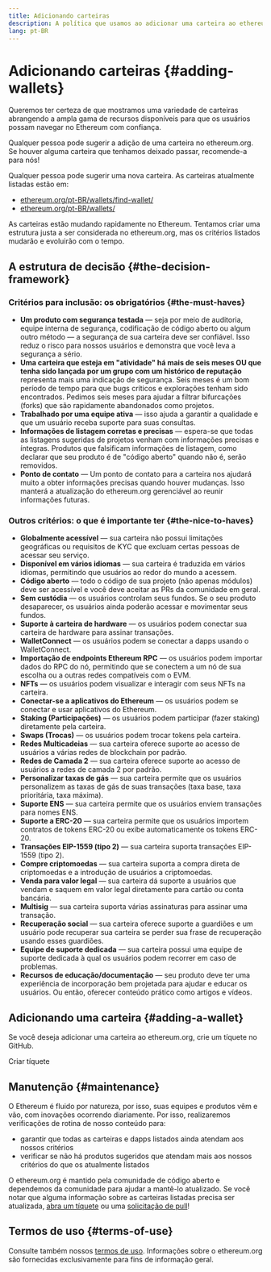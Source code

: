 ```yaml
---
title: Adicionando carteiras
description: A política que usamos ao adicionar uma carteira ao ethereum.org
lang: pt-BR
---
```


# Adicionando carteiras {#adding-wallets}

Queremos ter certeza de que mostramos uma variedade de carteiras abrangendo a ampla gama de recursos disponíveis para que os usuários possam navegar no Ethereum com confiança.

Qualquer pessoa pode sugerir a adição de uma carteira no ethereum.org. Se houver alguma carteira que tenhamos deixado passar, recomende-a para nós!

Qualquer pessoa pode sugerir uma nova carteira. As carteiras atualmente listadas estão em:

- [ethereum.org/pt-BR/wallets/find-wallet/](/wallets/find-wallet/)
- [ethereum.org/pt-BR/wallets/](/wallets/)

As carteiras estão mudando rapidamente no Ethereum. Tentamos criar uma estrutura justa a ser considerada no ethereum.org, mas os critérios listados mudarão e evoluirão com o tempo.

## A estrutura de decisão {#the-decision-framework}

### Critérios para inclusão: os obrigatórios {#the-must-haves}

- **Um produto com segurança testada** — seja por meio de auditoria, equipe interna de segurança, codificação de código aberto ou algum outro método — a segurança de sua carteira deve ser confiável. Isso reduz o risco para nossos usuários e demonstra que você leva a segurança a sério.
- **Uma carteira que esteja em "atividade" há mais de seis meses OU que tenha sido lançada por um grupo com um histórico de reputação** representa mais uma indicação de segurança. Seis meses é um bom período de tempo para que bugs críticos e explorações tenham sido encontrados. Pedimos seis meses para ajudar a filtrar bifurcações (forks) que são rapidamente abandonados como projetos.
- **Trabalhado por uma equipe ativa** — isso ajuda a garantir a qualidade e que um usuário receba suporte para suas consultas.
- **Informações de listagem corretas e precisas** — espera-se que todas as listagens sugeridas de projetos venham com informações precisas e íntegras. Produtos que falsificam informações de listagem, como declarar que seu produto é de "código aberto" quando não é, serão removidos.
- **Ponto de contato** — Um ponto de contato para a carteira nos ajudará muito a obter informações precisas quando houver mudanças. Isso manterá a atualização do ethereum.org gerenciável ao reunir informações futuras.

### Outros critérios: o que é importante ter {#the-nice-to-haves}

- **Globalmente acessível** — sua carteira não possui limitações geográficas ou requisitos de KYC que excluam certas pessoas de acessar seu serviço.
- **Disponível em vários idiomas** — sua carteira é traduzida em vários idiomas, permitindo que usuários ao redor do mundo a acessem.
- **Código aberto** — todo o código de sua projeto (não apenas módulos) deve ser acessível e você deve aceitar as PRs da comunidade em geral.
- **Sem custódia** — os usuários controlam seus fundos. Se o seu produto desaparecer, os usuários ainda poderão acessar e movimentar seus fundos.
- **Suporte à carteira de hardware** — os usuários podem conectar sua carteira de hardware para assinar transações.
- **WalletConnect** — os usuários podem se conectar a dapps usando o WalletConnect.
- **Importação de endpoints Ethereum RPC** — os usuários podem importar dados do RPC do nó, permitindo que se conectem a um nó de sua escolha ou a outras redes compatíveis com o EVM.
- **NFTs** — os usuários podem visualizar e interagir com seus NFTs na carteira.
- **Conectar-se a aplicativos do Ethereum** — os usuários podem se conectar e usar aplicativos do Ethereum.
- **Staking (Participações)** — os usuários podem participar (fazer staking) diretamente pela carteira.
- **Swaps (Trocas)** — os usuários podem trocar tokens pela carteira.
- **Redes Multicadeias** — sua carteira oferece suporte ao acesso de usuários a várias redes de blockchain por padrão.
- **Redes de Camada 2** — sua carteira oferece suporte ao acesso de usuários a redes de camada 2 por padrão.
- **Personalizar taxas de gás** — sua carteira permite que os usuários personalizem as taxas de gás de suas transações (taxa base, taxa prioritária, taxa máxima).
- **Suporte ENS** — sua carteira permite que os usuários enviem transações para nomes ENS.
- **Suporte a ERC-20** — sua carteira permite que os usuários importem contratos de tokens ERC-20 ou exibe automaticamente os tokens ERC-20.
- **Transações EIP-1559 (tipo 2)** — sua carteira suporta transações EIP-1559 (tipo 2).
- **Compre criptomoedas** — sua carteira suporta a compra direta de criptomoedas e a introdução de usuários a criptomoedas.
- **Venda para valor legal** — sua carteira dá suporte a usuários que vendam e saquem em valor legal diretamente para cartão ou conta bancária.
- **Multisig** — sua carteira suporta várias assinaturas para assinar uma transação.
- **Recuperação social** — sua carteira oferece suporte a guardiões e um usuário pode recuperar sua carteira se perder sua frase de recuperação usando esses guardiões.
- **Equipe de suporte dedicada** — sua carteira possui uma equipe de suporte dedicada à qual os usuários podem recorrer em caso de problemas.
- **Recursos de educação/documentação** — seu produto deve ter uma experiência de incorporação bem projetada para ajudar e educar os usuários. Ou então, oferecer conteúdo prático como artigos e vídeos.

## Adicionando uma carteira {#adding-a-wallet}

Se você deseja adicionar uma carteira ao ethereum.org, crie um tíquete no GitHub.

<ButtonLink to="https://github.com/ethereum/ethereum-org-website/issues/new?assignees=&labels=wallet+%3Apurse%3A&template=suggest_wallet.yaml">
  Criar tíquete
</ButtonLink>

## Manutenção {#maintenance}

O Ethereum é fluido por natureza, por isso, suas equipes e produtos vêm e vão, com inovações ocorrendo diariamente. Por isso, realizaremos verificações de rotina de nosso conteúdo para:

- garantir que todas as carteiras e dapps listados ainda atendam aos nossos critérios
- verificar se não há produtos sugeridos que atendam mais aos nossos critérios do que os atualmente listados

O ethereum.org é mantido pela comunidade de código aberto e dependemos da comunidade para ajudar a mantê-lo atualizado. Se você notar que alguma informação sobre as carteiras listadas precisa ser atualizada, [abra um tíquete](https://github.com/ethereum/ethereum-org-website/issues/new?assignees=&labels=wallet+%3Apurse%3A&template=suggest_wallet.yaml) ou uma [solicitação de pull](https://github.com/ethereum/ethereum-org-website/pulls)!

## Termos de uso {#terms-of-use}

Consulte também nossos [termos de uso](/terms-of-use/). Informações sobre o ethereum.org são fornecidas exclusivamente para fins de informação geral.
